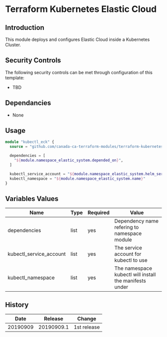 # Terraform Kubernetes Elastic Cloud

## Introduction

This module deploys and configures Elastic Cloud inside a Kubernetes Cluster.

## Security Controls

The following security controls can be met through configuration of this template:

* TBD

## Dependancies

* None

## Usage

```terraform
module "kubectl_eck" {
  source = "github.com/canada-ca-terraform-modules/terraform-kubernetes-aad-pod-identity?ref=20190909.1"

  dependencies = [
    "${module.namespace_elastic_system.depended_on}",
  ]

  kubectl_service_account = "${module.namespace_elastic_system.helm_service_account}"
  kubectl_namespace = "${module.namespace_elastic_system.name}"
}
```

## Variables Values

| Name                    | Type   | Required | Value                                                  |
| ----------------------- | ------ | -------- | ------------------------------------------------------ |
| dependencies            | list   | yes      | Dependency name refering to namespace module           |
| kubectl_service_account | list   | yes      | The service account for kubectl to use                 |
| kubectl_namespace       | list   | yes      | The namespace kubectl will install the manifests under |

## History

| Date     | Release    | Change      |
| -------- | ---------- | ----------- |
| 20190909 | 20190909.1 | 1st release |
